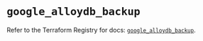 # `google_alloydb_backup`

Refer to the Terraform Registry for docs: [`google_alloydb_backup`](https://registry.terraform.io/providers/hashicorp/google/5.43.1/docs/resources/alloydb_backup).
